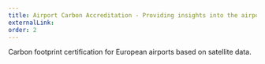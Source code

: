 ```yaml
---
title: Airport Carbon Accreditation - Providing insights into the airport carbo footprints.
externalLink:
order: 2
---
```

Carbon footprint certification for European airports based on satellite data.
